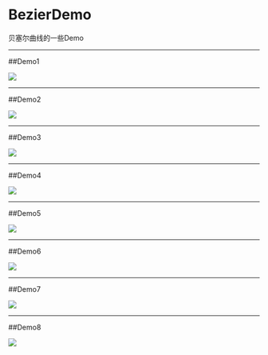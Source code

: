 # BezierDemo
贝塞尔曲线的一些Demo

---

##Demo1

![](http://images2015.cnblogs.com/blog/886182/201610/886182-20161018165223092-162619044.gif)

---
##Demo2

![](http://images2015.cnblogs.com/blog/886182/201610/886182-20161018164203326-2061458936.gif)

---
##Demo3

![](http://images2015.cnblogs.com/blog/886182/201610/886182-20161018164211951-234799793.gif)

---
##Demo4

![](http://images2015.cnblogs.com/blog/886182/201610/886182-20161018164222576-1774446183.gif)

---
##Demo5

![](http://images2015.cnblogs.com/blog/886182/201610/886182-20161018164230701-1432115485.gif)

---
##Demo6

![](http://images2015.cnblogs.com/blog/886182/201610/886182-20161018164241435-2102155738.gif)

---
##Demo7

![](http://images2015.cnblogs.com/blog/886182/201610/886182-20161018164251451-2061416578.gif)

---
##Demo8

![](http://images2015.cnblogs.com/blog/886182/201610/886182-20161018164259545-1607470414.gif)